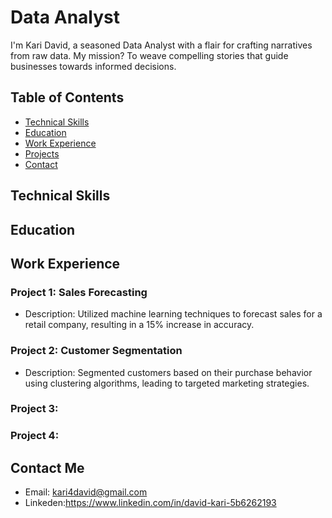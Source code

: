 # Data Analyst

I'm Kari David, a seasoned Data Analyst with a flair for crafting narratives from raw data. My mission? To weave compelling stories that guide businesses towards informed decisions.

## Table of Contents
- [Technical Skills](#technical-skills)
- [Education](#education)
- [Work Experience](#work-experience)
- [Projects](#projects)
- [Contact](#contact)

## Technical Skills

## Education

## Work Experience

### Project 1: Sales Forecasting

- Description: Utilized machine learning techniques to forecast sales for a retail company, resulting in a 15% increase in accuracy.

### Project 2: Customer Segmentation

- Description: Segmented customers based on their purchase behavior using clustering algorithms, leading to targeted marketing strategies.

### Project 3:

### Project 4:

## Contact Me

- Email: kari4david@gmail.com
- Linkeden:https://www.linkedin.com/in/david-kari-5b6262193
  
